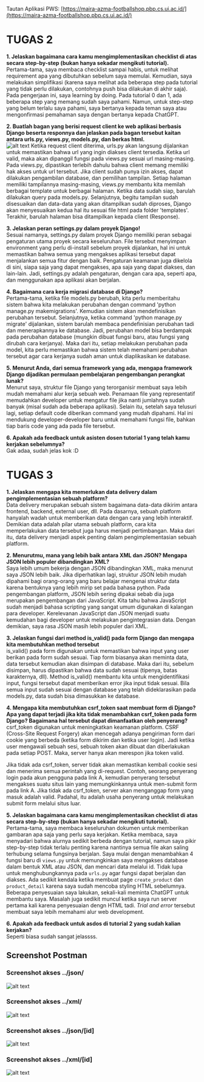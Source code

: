 Tautan Aplikasi PWS: [https://maira-azma-footballshop.pbp.cs.ui.ac.id/](https://maira-azma-footballshop.pbp.cs.ui.ac.id/)

# TUGAS 2

**1. Jelaskan bagaimana cara kamu mengimplementasikan checklist di atas secara step-by-step (bukan hanya sekadar mengikuti tutorial).**  
Pertama-tama, saya membaca checklist sampai habis, untuk melihat requirement apa yang dibutuhkan sebelum saya memulai. Kemudian, saya melakukan simplifikasi (karena saya melihat ada beberapa step pada tutorial yang tidak perlu dilakukan, contohnya push bisa dilakukan di akhir saja). Pada pengerjaan ini, saya learning by doing. Pada tutorial 0 dan 1, ada beberapa step yang memang sudah saya pahami. Namun, untuk step-step yang belum terlalu saya pahami, saya bertanya kepada teman saya atau mengonfirmasi pemahaman saya dengan bertanya kepada ChatGPT. 

**2. Buatlah bagan yang berisi request client ke web aplikasi berbasis Django beserta responnya dan jelaskan pada bagan tersebut kaitan antara urls.py, views.py, models.py, dan berkas html.**  
![alt text](image.png)
Ketika request client diterima, urls.py akan langsung dijalankan untuk memastikan bahwa url yang ingin diakses client tersedia. Ketika url valid, maka akan dipanggil fungsi pada views.py sesuai url masing-masing. Pada views.py, dipastikan terlebih dahulu bahwa client memang memiliki hak akses untuk url tersebut. Jika client sudah punya izin akses, dapat dilakukan pengambilan database, dan pemilihan tampilan. Setiap halaman memiliki tampilannya masing-masing, views.py membantu kita memilah berbagai template untuk berbagai halaman. Ketika data sudah siap, barulah dilakukan query pada models.py. Selanjutnya, begitu tampilan sudah disesuaikan dan data-data yang akan ditampilkan sudah diproses, Django akan menyesuaikan kedua hal itu sesuai file html pada folder 'templates'. Terakhir, barulah halaman bisa ditampilkan kepada client (Response).

**3. Jelaskan peran settings.py dalam proyek Django!**  
Sesuai namanya, settings.py dalam proyek Django memiliki peran sebagai pengaturan utama proyek secara keseluruhan. File tersebut menyimpan environment yang perlu di-install sebelum proyek dijalankan, hal ini untuk memastikan bahwa semua yang mengakses aplikasi tersebut dapat menjalankan semua fitur dengan baik. Pengaturan keamanan juga dikelola di sini, siapa saja yang dapat mengakses, apa saja yang dapat diakses, dan lain-lain. Jadi, settings.py adalah pengaturan, dengan cara apa, seperti apa, dan menggunakan apa aplikasi akan berjalan. 

**4. Bagaimana cara kerja migrasi database di Django?**  
Pertama-tama, ketika file models.py berubah, kita perlu memberitahu sistem bahwa kita melakukan perubahan dengan command 'python manage.py makemigrations'. Kemudian sistem akan mendefinisikan perubahan tersebut. Selanjutnya, ketika command 'python manage.py migrate' dijalankan, sistem barulah membaca pendefinisian perubahan tadi dan menerapkannya ke database. Jadi, perubahan model bisa berdampak pada perubahan database (mungkin dibuat fungsi baru, atau fungsi yang dirubah cara kerjanya). Maka dari itu, setiap melakukan perubahan pada model, kita perlu memastikan bahwa sistem telah memahami perubahan tersebut agar cara kerjanya sudah aman untuk diaplikasikan ke database.

**5. Menurut Anda, dari semua framework yang ada, mengapa framework Django dijadikan permulaan pembelajaran pengembangan perangkat lunak?**  
Menurut saya, struktur file Django yang terorganisir membuat saya lebih mudah memahami alur kerja sebuah web. Penamaan file yang representatif memudahkan developer untuk mengatur file jika nanti jumlahnya sudah banyak (misal sudah ada beberapa aplikasi). Selain itu, setelah saya telusuri lagi, setiap default code diberikan command yang mudah dipahami. Hal ini mendukung developer-developer baru untuk memahami fungsi file, bahkan tiap baris code yang ada pada file tersebut. 

**6. Apakah ada feedback untuk asisten dosen tutorial 1 yang telah kamu kerjakan sebelumnya?**  
Gak adaa, sudah jelas kok :D

# TUGAS 3

**1. Jelaskan mengapa kita memerlukan data delivery dalam pengimplementasian sebuah platform?**  
Data delivery merupakan sebuah sistem bagaimana data-data dikirim antara frontend, backend, external user, dll. Pada dasarnya, sebuah platform hanyalah wadah untuk memberikan data dengan cara yang lebih interaktif. Demikian data adalah pilar utama sebuah platform, cara kita memperlakukan data tersebut juga harus menjadi pertimbangan. Maka dari itu, data delivery menjadi aspek penting dalam pengimplementasian sebuah platform.

**2. Menurutmu, mana yang lebih baik antara XML dan JSON? Mengapa JSON lebih populer dibandingkan XML?**  
Saya lebih umum bekerja dengan JSON dibandingkan XML, maka menurut saya JSON lebih baik. Jika diperhatikan lagi, struktur JSON lebih mudah dipahami bagi orang-orang yang baru belajar mengenai struktur data karena bentuknya yang lebih mirip set pada bahasa python. Pada pengembangan platform, JSON lebih sering dipakai sebab dia juga merupakan pengembangan dari JavaScript. Kita tahu bahwa JavaScript sudah menjadi bahasa scripting yang sangat umum digunakan di kalangan para developer. Kerelevanan JavaScript dan JSON menjadi suatu kemudahan bagi developer untuk melakukan pengintegrasian data. Dengan demikian, saya rasa JSON masih lebih populer dari XML.

**3. Jelaskan fungsi dari method is_valid() pada form Django dan mengapa kita membutuhkan method tersebut**  
is_valid() pada form digunakan untuk memastikan bahwa input yang user berikan pada form sudah sesuai. Tiap form biasanya akan meminta data, data tersebut kemudian akan disimpan di database. Maka dari itu, sebelum disimpan, harus dipastikan bahwa data sudah sesuai (tipenya, batas karakternya, dll). Method is_valid() membantu kita untuk mengidentifikasi input, fungsi tersebut dapat memberikan error jika input tidak sesuai. Bila semua input sudah sesuai dengan database yang telah dideklarasikan pada models.py, data sudah bisa dimasukkan ke database.

**4. Mengapa kita membutuhkan csrf_token saat membuat form di Django? Apa yang dapat terjadi jika kita tidak menambahkan csrf_token pada form Django? Bagaimana hal tersebut dapat dimanfaatkan oleh penyerang?**  
csrf_token digunakan untuk meningkatkan keamanan platform. CSRF (Cross-Site Request Forgery) akan mencegah adanya pengiriman form dari cookie yang berbeda (ketika form dikirim dan ketika user login). Jadi ketika user mengawali sebuah sesi, sebuah token akan dibuat dan diberlakukan pada setiap POST. Maka, server hanya akan merespon jika token valid.

Jika tidak ada csrf_token, server tidak akan memastikan kembali cookie sesi dan menerima semua perintah yang di-request. Contoh, seorang penyerang login pada akun pengguna pada link A, kemudian penyerang tersebut mengakses suatu situs lain yang memungkinkannya untuk men-submit form pada link A. Jika tidak ada csrf_token, server akan menganggap form yang masuk adalah valid. Padahal, itu adalah usaha penyerang untuk melakukan submit form melalui situs luar.

**5. Jelaskan bagaimana cara kamu mengimplementasikan checklist di atas secara step-by-step (bukan hanya sekadar mengikuti tutorial).**  
Pertama-tama, saya membaca keseluruhan dokumen untuk memberikan gambaran apa saja yang perlu saya kerjakan. Ketika membaca, saya menyadari bahwa alurnya sedikit berbeda dengan tutorial, namun saya pikir step-by-step tidak terlalu penting karena nantinya semua file akan saling terhubung selama fungsinya berjalan. Saya mulai dengan menambahkan 4 fungsi baru di `views.py` untuk memungkinkan saya mengakses database dalam bentuk XML atau JSON, dan mencari data melalui id. Tidak lupa untuk menghubungkannya pada `urls.py` agar fungsi dapat berjalan dan diakses. Ada sedikit kendala ketika membuat page `create_product` dan `product_detail` karena saya sudah mencoba styling HTML sebelumnya. Beberapa penyesuaian saya lakukan, sekali-kali meminta ChatGPT untuk membantu saya. Masalah juga sedikit muncul ketika saya run server pertama kali karena penyesuaian dengn HTML tadi. *Trial and error* tersebut membuat saya lebih memahami alur web development.

**6. Apakah ada feedback untuk asdos di tutorial 2 yang sudah kalian kerjakan?**  
Seperti biasa sudah sangat jelassss.

## Screenshot Postman
### Screenshot akses ../json/
![alt text](image-1.png)

### Screenshot akses ../xml/
![alt text](image-2.png)

### Screenshot akses ../json/[id]
![alt text](image-3.png)

### Screenshot akses ../xml/[id]
![alt text](image-4.png)
